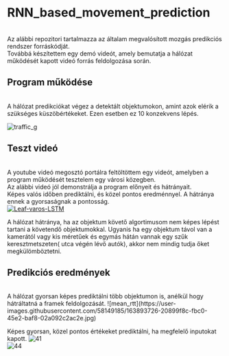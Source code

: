 # RNN_based_movement_prediction
<br/>
Az alábbi repozitori tartalmazza az általam megvalósított mozgás predikciós rendszer forráskódját. <br/>
Továbbá készítettem egy demó videót, amely bemutatja a hálózat működését kapott videó forrás feldolgozása során. <br/>



## Program működése
<br/>
A hálózat predikciókat végez a detektált objektumokon, amint azok elérik a szükséges küszöbértékeket. Ezen esetben ez 10 konzekvens lépés.

![traffic_g](![ezgif-1-0a55ba2315](https://user-images.githubusercontent.com/58149185/169697908-4a02898b-15ed-405f-b596-286302f55387.gif))

## Teszt videó
<br/>
A youtube videó megosztó portálra feltöltöttem egy videót, amelyben a program működését tesztelem egy városi közegben.<br/>
Az alábbi videó jól demonstrálja a program előnyeit és hátrányait. <br/>
Képes valós időben prediktálni, és közel pontos eredménnyel. A hátránya ennek a gyorsaságnak a pontosság.<br/>
<a href="https://www.youtube.com/watch?v=wctoWwyD7w8"><img src="https://img.youtube.com/vi/wctoWwyD7w8/0.jpg" alt="Leaf-varos-LSTM"></a>
 
A hálózat hátránya, ha az objektum követő algortimusom nem képes lépést tartani a követendő objektumokkal. Ugyanis ha egy objektum távol van a kamerától vagy kis méretűek és egymás hátán vannak egy szűk keresztmetszeten( utca végén lévő autók), akkor nem mindig tudja őket megkülömböztetni.

## Predikciós eredmények
<br/>
A hálózat gyorsan képes prediktálni több objektumon is, anélkül hogy hátráltatná a framek feldolgozását.
![mean_rtt](https://user-images.githubusercontent.com/58149185/163893726-20899f8c-fbc0-45e2-baf8-02a092c2ac2e.jpg)

Képes gyorsan, közel pontos értékeket prediktálni, ha megfelelő inputokat kapott.
![41](https://user-images.githubusercontent.com/58149185/163893786-132072fa-55e3-4194-acd6-1f5bbc3d2baf.png)
<br/>
![44](https://user-images.githubusercontent.com/58149185/163893796-3b4fdb83-57fa-4c32-b140-a118b6a677fc.png)

